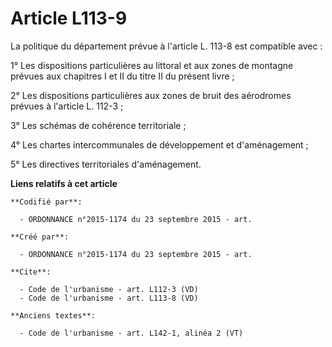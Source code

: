 # Article L113-9

La politique du département prévue à l'article L. 113-8 est compatible avec : 

1° Les dispositions particulières au littoral et aux zones de montagne prévues aux chapitres I et II du titre II du présent
livre ; 

2° Les dispositions particulières aux zones de bruit des aérodromes prévues à l'article L. 112-3 ; 

3° Les schémas de cohérence territoriale ; 

4° Les chartes intercommunales de développement et d'aménagement ; 

5° Les directives territoriales d'aménagement.

**Liens relatifs à cet article**

	**Codifié par**:

	  - ORDONNANCE n°2015-1174 du 23 septembre 2015 - art.

	**Créé par**:

	  - ORDONNANCE n°2015-1174 du 23 septembre 2015 - art.

	**Cite**:

	  - Code de l'urbanisme - art. L112-3 (VD)
	  - Code de l'urbanisme - art. L113-8 (VD)

	**Anciens textes**:

	  - Code de l'urbanisme - art. L142-1, alinéa 2 (VT)
